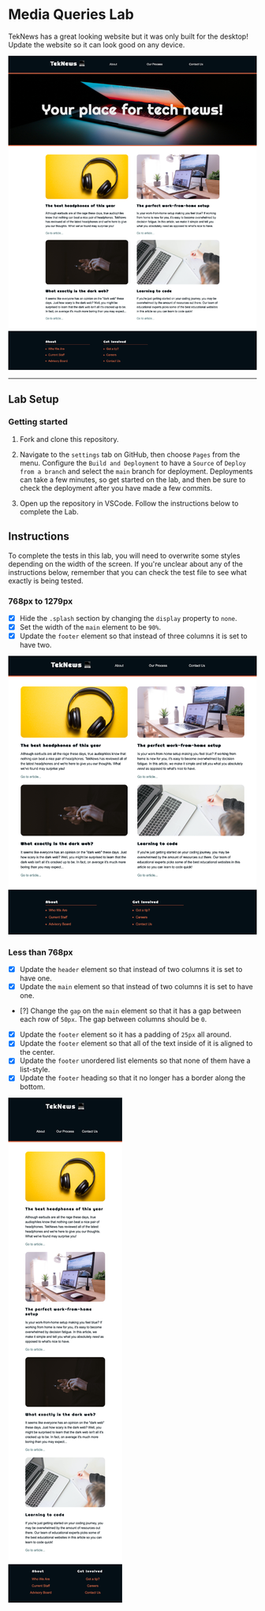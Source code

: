 # Media Queries Lab

TekNews has a great looking website but it was only built for the desktop! Update the website so it can look good on any device.

![Wide default view](./assets/wide-view.png)

---

## Lab Setup

### Getting started

1. Fork and clone this repository.

1. Navigate to the `settings` tab on GitHub, then choose `Pages` from the menu. Configure the `Build and Deployment` to have a `Source` of `Deploy from a branch` and select the `main` branch for deployment. Deployments can take a few minutes, so get started on the lab, and then be sure to check the deployment after you have made a few commits.

1. Open up the repository in VSCode. Follow the instructions below to complete the Lab.

## Instructions

To complete the tests in this lab, you will need to overwrite some styles depending on the width of the screen. If you're unclear about any of the instructions below, remember that you can check the test file to see what exactly is being tested.

### 768px to 1279px

- [x] Hide the `.splash` section by changing the `display` property to `none`.
- [x] Set the width of the `main` element to be `90%`.
- [x] Update the `footer` element so that instead of three columns it is set to have two.

![Medium view](./assets/medium-view.png)

### Less than 768px

- [x] Update the `header` element so that instead of two columns it is set to have one.
- [X] Update the `main` element so that instead of two columns it is set to have one.
- [?] Change the `gap` on the `main` element so that it has a gap between each row of `50px`. The gap between columns should be `0`.
- [x] Update the `footer` element so it has a padding of `25px` all around.
- [x] Update the `footer` element so that all of the text inside of it is aligned to the center.
- [x] Update the `footer` unordered list elements so that none of them have a list-style.
- [x] Update the `footer` heading so that it no longer has a border along the bottom.

![Narrow view](./assets/narrow-view.png)
